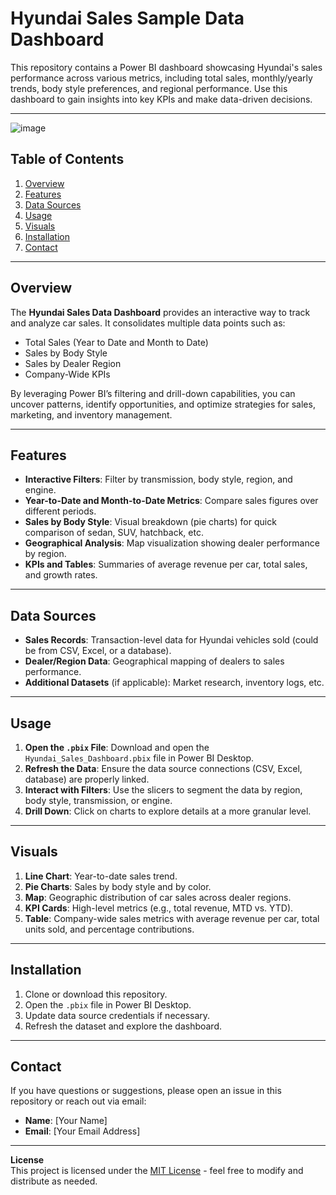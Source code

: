 # Hyundai Sales Sample Data Dashboard

This repository contains a Power BI dashboard showcasing Hyundai's sales performance across various metrics, including total sales, monthly/yearly trends, body style preferences, and regional performance. Use this dashboard to gain insights into key KPIs and make data-driven decisions.

---


![image](https://github.com/user-attachments/assets/44df8a26-bf67-4529-a7cb-18c705bdd8ff)




## Table of Contents
1. [Overview](#overview)
2. [Features](#features)
3. [Data Sources](#data-sources)
4. [Usage](#usage)
5. [Visuals](#visuals)
6. [Installation](#installation)
7. [Contact](#contact)

---

## Overview
The **Hyundai Sales Data Dashboard** provides an interactive way to track and analyze car sales. It consolidates multiple data points such as:
- Total Sales (Year to Date and Month to Date)
- Sales by Body Style
- Sales by Dealer Region
- Company-Wide KPIs

By leveraging Power BI’s filtering and drill-down capabilities, you can uncover patterns, identify opportunities, and optimize strategies for sales, marketing, and inventory management.

---

## Features
- **Interactive Filters**: Filter by transmission, body style, region, and engine.
- **Year-to-Date and Month-to-Date Metrics**: Compare sales figures over different periods.
- **Sales by Body Style**: Visual breakdown (pie charts) for quick comparison of sedan, SUV, hatchback, etc.
- **Geographical Analysis**: Map visualization showing dealer performance by region.
- **KPIs and Tables**: Summaries of average revenue per car, total sales, and growth rates.

---

## Data Sources
- **Sales Records**: Transaction-level data for Hyundai vehicles sold (could be from CSV, Excel, or a database).
- **Dealer/Region Data**: Geographical mapping of dealers to sales performance.
- **Additional Datasets** (if applicable): Market research, inventory logs, etc.

---

## Usage
1. **Open the `.pbix` File**: Download and open the `Hyundai_Sales_Dashboard.pbix` file in Power BI Desktop.
2. **Refresh the Data**: Ensure the data source connections (CSV, Excel, database) are properly linked.
3. **Interact with Filters**: Use the slicers to segment the data by region, body style, transmission, or engine.
4. **Drill Down**: Click on charts to explore details at a more granular level.

---

## Visuals
1. **Line Chart**: Year-to-date sales trend.
2. **Pie Charts**: Sales by body style and by color.
3. **Map**: Geographic distribution of car sales across dealer regions.
4. **KPI Cards**: High-level metrics (e.g., total revenue, MTD vs. YTD).
5. **Table**: Company-wide sales metrics with average revenue per car, total units sold, and percentage contributions.

---

## Installation
1. Clone or download this repository.
2. Open the `.pbix` file in Power BI Desktop.
3. Update data source credentials if necessary.
4. Refresh the dataset and explore the dashboard.

---

## Contact
If you have questions or suggestions, please open an issue in this repository or reach out via email:
- **Name**: [Your Name]
- **Email**: [Your Email Address]

---

**License**  
This project is licensed under the [MIT License](LICENSE) - feel free to modify and distribute as needed.

